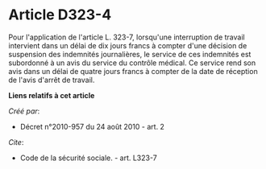 # Article D323-4

Pour l'application de l'article L. 323-7, lorsqu'une interruption de travail intervient dans un délai de dix jours francs à
compter d'une décision de suspension des indemnités journalières, le service de ces indemnités est subordonné à un avis du
service du contrôle médical. Ce service rend son avis dans un délai de quatre jours francs à compter de la date de réception
de l'avis d'arrêt de travail.

**Liens relatifs à cet article**

_Créé par_:

  - Décret n°2010-957 du 24 août 2010 - art. 2

_Cite_:

  - Code de la sécurité sociale. - art. L323-7
